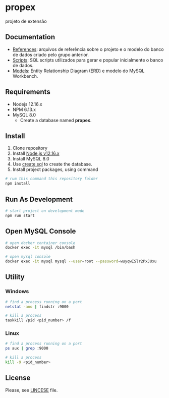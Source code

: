 # propex

projeto de extensão

## Documentation

+ [References](https://github.com/PedroZC90/propex/blob/master/docs/references): arquivos de referência sobre o projeto e o modelo do banco de dados criado pelo grupo anterior.
+ [Scripts](https://github.com/PedroZC90/propex/blob/master/docs/scripts): SQL scripts utilizados para gerar e popular inicialmente o banco de dados.
+ [Models](https://github.com/PedroZC90/propex/blob/master/docs/models): Entity Relationship Diagram (ERD) e modelo do MySQL Workbench.

## Requirements

+ Nodejs 12.16.x
+ NPM 6.13.x
+ MySQL 8.0
    - Create a database named **propex**.

## Install

1. Clone repository
2. Install [Node.js v12.16.x](https://nodejs.org/en/)
3. Install MySQL 8.0
4. Use [create.sql](https://github.com/PedroZC90/propex/blob/master/docs/scripts/create.sql) to create the database.
5. Install project packages, using command

```bash
# rum this command this repository folder
npm install
```

## Run As Development

```bash
# start project on development mode
npm run start
```

## Open MySQL Console

```bash
# open docker container console
docker exec -it mysql /bin/bash

# open mysql console
docker exec -it mysql mysql --user=root --password=wuyqwISlr2PxJUxu
```

## Utility

### Windows

```bash
# find a process running on a port
netstat -ano | findstr :9000

# kill a process
taskkill /pid <pid_number> /f
```

### Linux

```bash
# find a process running on a port
ps aux | grep :9000

# kill a process
kill -9 <pid_number>
```


## License

Please, see [LINCESE](https://github.com/PedroZC90/propex/blob/master/LICENSE) file.
